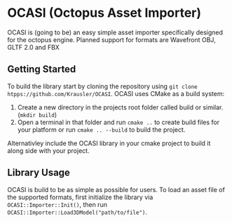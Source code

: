 OCASI (Octopus Asset Importer)
================================

OCASI is (going to be) an easy simple asset importer specifically designed for the octopus engine. Planned support for formats are Wavefront OBJ, GLTF 2.0 and FBX

## Getting Started
To build the library start by cloning the repository using `git clone htpps://github.com/Krausler/OCASI`. OCASI uses CMake as a build system:
1. Create a new directory in the projects root folder called build or similar. (`mkdir build`)
2. Open a terminal in that folder and run `cmake ..` to create build files for your platform or run `cmake .. --build` to build the project.

Alternativley include the OCASI library in your cmake project to build it along side with your project.

## Library Usage
OCASI is build to be as simple as possible for users. To load an asset file of the supported formats, first initialize the library via `OCASI::Importer::Init()`, then run `OCASI::Importer::Load3DModel("path/to/file")`.
